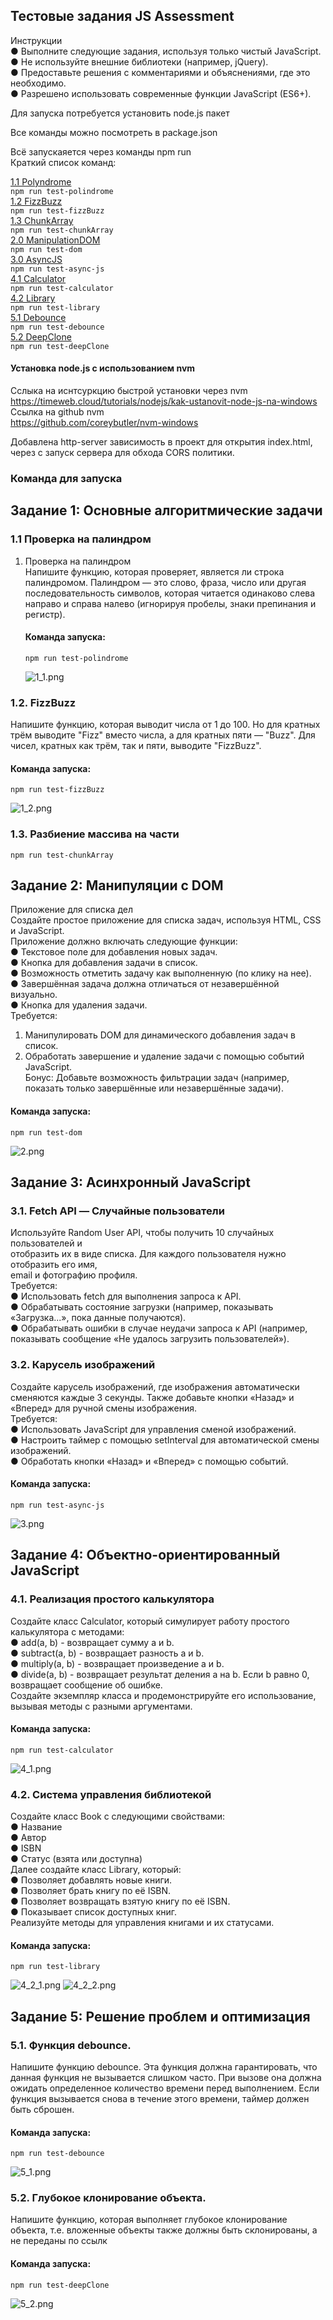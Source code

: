 ## Тестовые задания JS Assessment

Инструкции  
● Выполните следующие задания, используя только чистый JavaScript.  
● Не используйте внешние библиотеки (например, jQuery).  
● Предоставьте решения с комментариями и объяснениями, где это необходимо.  
● Разрешено использовать современные функции JavaScript (ES6+).

Для запуска потребуется установить node.js пакет

Все команды можно посмотреть в package.json

Всё запускаяется через команды npm run  
Краткий список команд:

[1.1 Polyndrome](#11-проверка-на-палиндром)  
`npm run test-polindrome`  
[1.2 FizzBuzz](#12-fizzbuzz)   
`npm run test-fizzBuzz`  
[1.3 ChunkArray](#13-разбиение-массива-на-части)  
`npm run test-chunkArray`  
[2.0 ManipulationDOM](#задание-2-манипуляции-с-dom)  
`npm run test-dom`  
[3.0 AsyncJS](#задание-3-асинхронный-javascript)  
`npm run test-async-js`    
[4.1 Calculator](#41-реализация-простого-калькулятора)  
`npm run test-calculator`    
[4.2 Library](#42-система-управления-библиотекой)  
`npm run test-library`  
[5.1 Debounce](#51-функция-debounce-)  
`npm run test-debounce`  
[5.2 DeepClone](#52-глубокое-клонирование-объекта-)  
`npm run test-deepClone`

#### Установка node.js с использованием nvm

Сслыка на иснтсуркцию быстрой установки через nvm  
https://timeweb.cloud/tutorials/nodejs/kak-ustanovit-node-js-na-windows  
Ссылка на github nvm  
https://github.com/coreybutler/nvm-windows

Добавлена http-server зависимость в проект для открытия index.html,  
через с запуск сервера для обхода CORS политики.

### Команда для запуска

## Задание 1: Основные алгоритмические задачи

### 1.1 Проверка на палиндром

1. Проверка на палиндром  
   Напишите функцию, которая проверяет, является ли строка палиндромом. Палиндром
   — это слово, фраза, число или другая последовательность символов, которая
   читается одинаково слева направо и справа налево (игнорируя пробелы, знаки
   препинания и регистр).

   #### Команда запуска:

   `npm run test-polindrome`

   ![1_1.png](testImages/1_1.png)

### 1.2. FizzBuzz

Напишите функцию, которая выводит числа от 1 до 100. Но для кратных трём
выводите "Fizz" вместо числа, а для кратных пяти — "Buzz". Для чисел, кратных как
трём, так и пяти, выводите "FizzBuzz".

#### Команда запуска:

`npm run test-fizzBuzz`

![1_2.png](testImages/1_2.png)

### 1.3. Разбиение массива на части

`npm run test-chunkArray`

## Задание 2: Манипуляции с DOM

Приложение для списка дел  
Создайте простое приложение для списка задач, используя HTML, CSS и JavaScript.   
Приложение должно включать следующие функции:   
● Текстовое поле для добавления новых задач.   
● Кнопка для добавления задачи в список.    
● Возможность отметить задачу как выполненную (по клику на нее).  
● Завершённая задача должна отличаться от незавершённой визуально.   
● Кнопка для удаления задачи.  
Требуется:

1. Манипулировать DOM для динамического добавления задач в список.
2. Обработать завершение и удаление задачи с помощью событий JavaScript.  
   Бонус: Добавьте возможность фильтрации задач (например, показать только
   завершённые или незавершённые задачи).

#### Команда запуска:

`npm run test-dom`

![2.png](testImages/2.png)

## Задание 3: Асинхронный JavaScript

### 3.1. Fetch API — Случайные пользователи  
   Используйте Random User API, чтобы получить 10 случайных пользователей и  
   отобразить их в виде списка. Для каждого пользователя нужно отобразить его имя,  
   email и фотографию профиля.  
   Требуется:  
   ● Использовать fetch для выполнения запроса к API.  
   ● Обрабатывать состояние загрузки (например, показывать «Загрузка...», пока
   данные получаются).  
   ● Обрабатывать ошибки в случае неудачи запроса к API (например, показывать
   сообщение «Не удалось загрузить пользователей»).

### 3.2. Карусель изображений  
   Создайте карусель изображений, где изображения автоматически сменяются каждые 3
   секунды. Также добавьте кнопки «Назад» и «Вперед» для ручной смены изображения.  
   Требуется:  
   ● Использовать JavaScript для управления сменой изображений.  
   ● Настроить таймер с помощью setInterval для автоматической смены  
   изображений.  
   ● Обработать кнопки «Назад» и «Вперед» с помощью событий.

#### Команда запуска:

`npm run test-async-js`

![3.png](testImages/3.png)

## Задание 4: Объектно-ориентированный JavaScript

### 4.1. Реализация простого калькулятора

Создайте класс Calculator, который симулирует работу простого калькулятора с
методами:  
● add(a, b) - возвращает сумму a и b.    
● subtract(a, b) - возвращает разность a и b.  
● multiply(a, b) - возвращает произведение a и b.  
● divide(a, b) - возвращает результат деления a на b. Если b равно 0,  
возвращает сообщение об ошибке.  
Создайте экземпляр класса и продемонстрируйте его использование, вызывая методы
с разными аргументами.

#### Команда запуска:

`npm run test-calculator`

![4_1.png](testImages/4_1.png)

### 4.2. Система управления библиотекой
   Создайте класс Book с следующими свойствами:  
   ● Название  
   ● Автор  
   ● ISBN  
   ● Статус (взята или доступна)  
   Далее создайте класс Library, который:  
   ● Позволяет добавлять новые книги.  
   ● Позволяет брать книгу по её ISBN.  
   ● Позволяет возвращать взятую книгу по её ISBN.  
   ● Показывает список доступных книг.  
   Реализуйте методы для управления книгами и их статусами.

#### Команда запуска:

`npm run test-library`

![4_2_1.png](testImages/4_2_1.png)
![4_2_2.png](testImages/4_2_2.png)

## Задание 5: Решение проблем и оптимизация

### 5.1. Функция debounce.  
   Напишите функцию debounce. Эта функция должна гарантировать, что данная
   функция не вызывается слишком часто. При вызове она должна ожидать
   определенное количество времени перед выполнением. Если функция вызывается
   снова в течение этого времени, таймер должен быть сброшен.

#### Команда запуска:

`npm run test-debounce`

![5_1.png](testImages/5_1.png)

### 5.2. Глубокое клонирование объекта.  
   Напишите функцию, которая выполняет глубокое клонирование объекта, т.е.
   вложенные объекты также должны быть склонированы, а не переданы по ссылк

#### Команда запуска:

`npm run test-deepClone`

![5_2.png](testImages/5_2.png)
